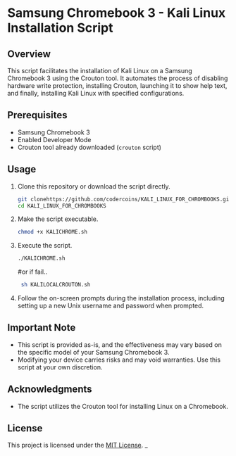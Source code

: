 # Samsung Chromebook 3 - Kali Linux Installation Script

## Overview

This script facilitates the installation of Kali Linux on a Samsung Chromebook 3 using the Crouton tool. It automates the process of disabling hardware write protection, installing Crouton, launching it to show help text, and finally, installing Kali Linux with specified configurations.

## Prerequisites

- Samsung Chromebook 3
- Enabled Developer Mode
- Crouton tool already downloaded (`crouton` script)

## Usage

1. Clone this repository or download the script directly.

    ```bash
    git clonehttps://github.com/codercoins/KALI_LINUX_FOR_CHROMBOOKS.git
    cd KALI_LINUX_FOR_CHROMBOOKS
    ```

2. Make the script executable.

    ```bash
    chmod +x KALICHROME.sh
    ```

3. Execute the script.

    ```bash
    ./KALICHROME.sh
    ```
   #or if fail..
    ```bash
     sh KALILOCALCROUTON.sh
     ```
4. Follow the on-screen prompts during the installation process, including setting up a new Unix username and password when prompted.

## Important Note

- This script is provided as-is, and the effectiveness may vary based on the specific model of your Samsung Chromebook 3.
- Modifying your device carries risks and may void warranties. Use this script at your own discretion.

## Acknowledgments

- The script utilizes the Crouton tool for installing Linux on a Chromebook.

## License

This project is licensed under the [MIT License](LICENSE).
_
